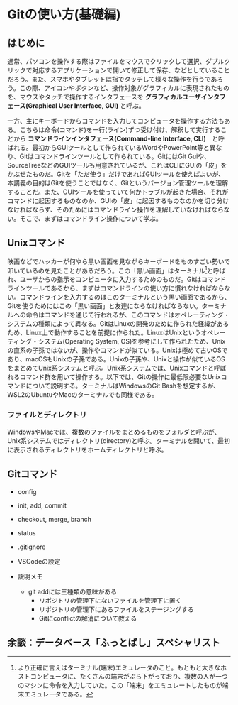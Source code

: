 # Gitの使い方(基礎編)

## はじめに

通常、パソコンを操作する際はファイルをマウスでクリックして選択、ダブルクリックで対応するアプリケーションで開いて修正して保存、などとしていることだろう。また、スマホやタブレットは指でタッチして様々な操作を行うであろう。この際、アイコンやボタンなど、操作対象がグラフィカルに表現されたものを、マウスやタッチで操作するインタフェースを **グラフィカルユーザインタフェース(Graphical User Interface, GUI)** と呼ぶ。

一方、主にキーボードからコマンドを入力してコンピュータを操作する方法もある。こちらは命令(コマンド)を一行(ライン)ずつ受け付け、解釈して実行することから **コマンドラインインタフェース(Command-line Interface, CLI)**　と呼ばれる。最初からGUIツールとして作られているWordやPowerPoint等と異なり、Gitはコマンドラインツールとして作られている。GitにはGit Guiや、SourceTreeなどのGUIツールも用意されているが、これはCLIにGUIの「皮」をかぶせたものだ。Gitを「ただ使う」だけであればGUIツールを使えばよいが、本講義の目的はGitを使うことではなく、Gitというバージョン管理ツールを理解することだ。また、GUIツールを使っていて何かトラブルが起きた場合、それがコマンドに起因するものなのか、GUIの「皮」に起因するものなのかを切り分けなければならず、そのためにはコマンドライン操作を理解していなければならない。そこで、まずはコマンドライン操作について学ぶ。

## Unixコマンド

映画などでハッカーが何やら黒い画面を見ながらキーボードをものすごい勢いで叩いているのを見たことがあるだろう。この「黒い画面」はターミナル[^terminal]と呼ばれ、ユーザからの指示をコンピュータに入力するためのものだ。Gitはコマンドラインツールであるから、まずはコマンドラインの使い方に慣れなければならない。コマンドラインを入力するのはこのターミナルという黒い画面であるから、Gitを使うためにはこの「黒い画面」と友達にならなければならない。ターミナルへの命令はコマンドを通じて行われるが、このコマンドはオペレーティング・システムの種類によって異なる。GitはLinuxの開発のために作られた経緯があるため、Linux上で動作することを前提に作られた。LinuxはUnixというオペレーティング・システム(Operating System, OS)を参考にして作られたため、Unixの直系の子孫ではないが、操作やコマンドが似ている。Unixは極めて古いOSであり、macOSもUnixの子孫である。Unixの子孫や、Unixと操作が似ているOSをまとめてUnix系システムと呼ぶ。Unix系システムでは、Unixコマンドと呼ばれるコマンド群を用いて操作する。以下では、Gitの操作に最低限必要なUnixコマンドについて説明する。ターミナルはWindowsのGit Bashを想定するが、WSL2のUbuntuやMacのターミナルでも同様である。

[^terminal]: より正確に言えばターミナル(端末)エミュレータのこと。もともと大きなホストコンピュータに、たくさんの端末がぶら下がっており、複数の人が一つのマシンに命令を入力していた。この「端末」をエミュレートしたものが端末エミュレータである。

### ファイルとディレクトリ

WindowsやMacでは、複数のファイルをまとめるものをフォルダと呼ぶが、Unix系システムではディレクトリ(directory)と呼ぶ。ターミナルを開いて、最初に表示されるディレクトリをホームディレクトリと呼ぶ。

## Gitコマンド

* config
* init, add, commit
* checkout, merge, branch
* status
* .gitignore
* VSCodeの設定

* 説明メモ
  * git addには三種類の意味がある
    * リポジトリの管理下にないファイルを管理下に置く
    * リポジトリの管理下にあるファイルをステージングする
    * Gitにconflictの解消について教える

## 余談：データベース「ふっとばし」スペシャリスト

